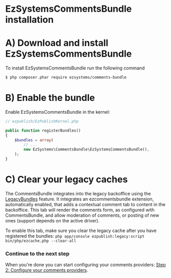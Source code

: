 # EzSystemsCommentsBundle installation

# A) Download and install EzSystemsCommentsBundle

To install EzSystemsCommentsBundle run the following command

```bash
$ php composer.phar require ezsystems/comments-bundle
```

# B) Enable the bundle

Enable EzSystemsCommentsBundle in the kernel:

```php
// ezpublish/EzPublishKernel.php

public function registerBundles()
{
    $bundles = array(
        // ...
        new EzSystems\CommentsBundle\EzSystemsCommentsBundle(),
    );
}
```

# C) Clear your legacy caches

The CommentsBundle integrates into the legacy backoffice using the [LegacyBundles] feature. It integrates an ezcommentsbundle extension, automatically enabled, that adds a contextual comment tab to content in the backoffice. This tab will render the comments form, as configured with CommentsBundle, and allow moderation of comments, or posting of new ones (support depends on the active driver).

To enable this tab, make sure you clear the legacy cache after you have registered the bundles:
`php app/console ezpublish:legacy:script bin/php/ezcache.php --clear-all`

[LegacyBundles]: https://confluence.ez.no/display/EZP/Legacy+code+and+features#Legacycodeandfeatures-Legacybundles

### Continue to the next step
When you're done you can start configuring your comments providers:
[Step 2: Configure your comments providers](02-configuration.md).
